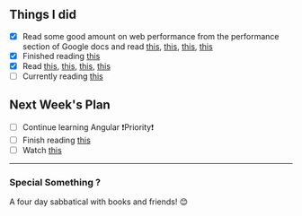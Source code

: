 ## Things I did

- [x] Read some good amount on web performance from the performance section of Google docs and read [this](https://docs.google.com/document/d/1K-mKOqiUiSjgZTEscBLjtjd6E67oiK8H2ztOiq5tigk/pub),
[this](https://www.html5rocks.com/en/tutorials/speed/scrolling/), [this](https://www.html5rocks.com/en/tutorials/speed/animations/), [this](https://calendar.perfplanet.com/2013/the-runtime-performance-checklist/)
- [x] Finished reading [this](https://resilientwebdesign.com/)
- [x] Read [this](https://css-tricks.com/debugging-tips-tricks/), [this](https://frontendian.co/cors), [this](http://webstandardssherpa.com/reviews/sass-for-big-sites-part-1), [this](http://webstandardssherpa.com/reviews/sass-for-big-sites-part-2)
- [ ] Currently reading [this](https://www.html5rocks.com/en/tutorials/internals/howbrowserswork/)

## Next Week's Plan

- [ ] Continue learning Angular ❗Priority❗
- [ ] Finish reading [this](https://www.html5rocks.com/en/tutorials/internals/howbrowserswork/)
- [ ] Watch [this](https://www.youtube.com/watch?v=7vUs5yOuv-o)

---------------------------------------------

### Special Something ?

 A four day sabbatical with books and friends! 😊
